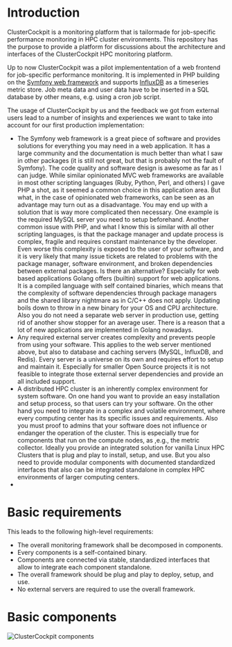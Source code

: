 # Introduction

ClusterCockpit is a monitoring platform that is tailormade for job-specific performance monitoring in HPC cluster environments.
This repository has the purpose to provide a platform for discussions about the architecture and interfaces of the ClusterCockpit HPC monitoring platform.

Up to now ClusterCockpit was a pilot implemententation of a web frontend for job-specific performance monitoring. It is implemented in PHP building on the [Symfony web framework](https://symfony.com/) and supports [InfluxDB](https://www.influxdata.com/products/influxdb/) as a timeseries metric store. Job meta data and user data have to be inserted in a SQL database by other means, e.g. using a cron job script.

The usage of ClusterCockpit by us and the feedback we got from external users lead to a number of insights and experiences we want to take into account for our first production implementation:

* The Symfony web framework is a great piece of software and provides solutions
 for everything you may need in a web application. It has a large community and
 the documentation is much better than what I saw in other packages (it is
 still not great, but that is probably not the fault of Symfony). The code
 quality and software design is awesome as far as I can judge. While similar
 opinionated MVC web frameworks are available in most other scripting languages
 (Ruby, Python, Perl, and others) I gave PHP a shot, as it seemed a common
 choice in this application area. But what, in the case of opinionated web
 frameworks, can be seen as an advantage may turn out as a disadvantage. You
 may end up with a solution that is way more complicated then necessary. One
 example is the required MySQL server you need to setup beforehand. Another
 common issue with PHP, and what I know this is similar with all other
 scripting languages, is that the package manager and update process is
 complex, fragile and requires constant maintenance by the developer. Even
 worse this complexity is exposed to the user of your software, and it is
 very likely that many issue tickets are related to problems with the
 package manager, software environment, and broken dependencies between
 external packages. Is there an alternative? Especially for web based
 applications Golang offers (builtin) support for web applications. It is
 a compiled language with self contained binaries, which means that the
 complexity of software dependencies through package managers and the
 shared library nightmare as in C/C++ does not apply. Updating boils down
 to throw in a new binary for your OS and CPU architecture. Also you do
 not need a separate web server in production use, getting rid of another show stopper for
 an average user. There is a reason that a lot of new applications are
 implemented in Golang nowadays.
* Any required external server creates complexity and prevents people from
 using your software. This applies to the web server mentioned above, but
 also to database and caching servers (MySQL, InfluxDB, and Redis). Every
 server is a universe on its own and requires effort to setup and maintain
 it. Especially for smaller Open Source projects it is not feasible to
 integrate those external server dependencies and provide an all included
 support.
* A distributed HPC cluster is an inherently complex environment for
system software. On one hand you want to provide an easy installation and
setup process, so that users can try your software. On the other hand you
need to integrate in a complex and volatile environment, where every
computing center has its specific issues and requirements. Also you must
proof to admins that your software does not influence or endanger the
operation of the cluster. This is especially true for components that run
on the compute nodes, as ,e.g., the metric collector. Ideally you provide
an integrated solution for vanilla Linux HPC Clusters that is plug and
play to install, setup, and use. But you also need to provide modular
components with documented standardized interfaces that also can be
integrated standalone in complex HPC environments of larger computing
centers.
* 

# Basic requirements

This leads to the following high-level requirements:
* The overall monitoring framework shall be decomposed in components.
* Every components is a self-contained binary.
* Components are connected via stable, standardized interfaces that allow to integrate each component standalone.
* The overall framework should be plug and play to deploy, setup, and use.
* No external servers are required to use the overall framework.  

# Basic components


![ClusterCockpit components](https://user-images.githubusercontent.com/11572749/98777167-8d057380-23f0-11eb-9568-1f4e83002dab.png)
